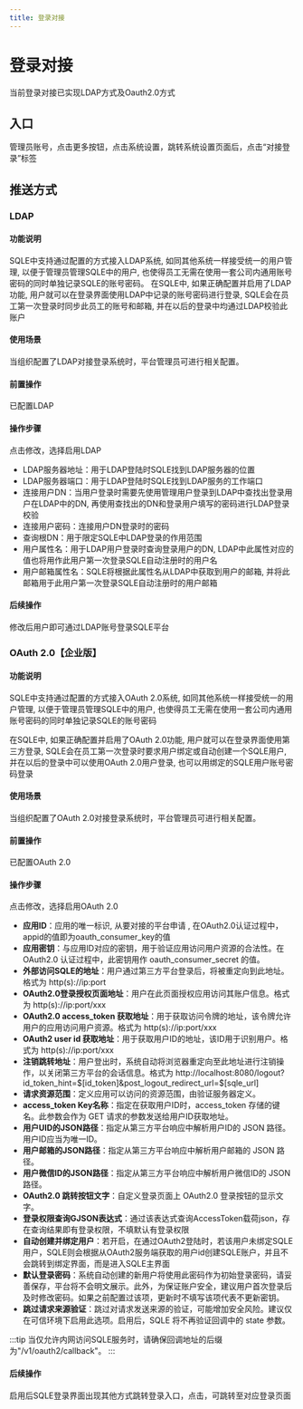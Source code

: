 ```yaml
---
title: 登录对接
---
```

# 登录对接
当前登录对接已实现LDAP方式及Oauth2.0方式
## 入口
管理员账号，点击更多按钮，点击系统设置，跳转系统设置页面后，点击“对接登录”标签


## 推送方式
### LDAP
#### 功能说明
SQLE中支持通过配置的方式接入LDAP系统, 如同其他系统一样接受统一的用户管理, 以便于管理员管理SQLE中的用户, 也使得员工无需在使用一套公司内通用账号密码的同时单独记录SQLE的账号密码。
在SQLE中, 如果正确配置并启用了LDAP功能, 用户就可以在登录界面使用LDAP中记录的账号密码进行登录, SQLE会在员工第一次登录时同步此员工的账号和邮箱, 并在以后的登录中均通过LDAP校验此账户

#### 使用场景
当组织配置了LDAP对接登录系统时，平台管理员可进行相关配置。

#### 前置操作
已配置LDAP

#### 操作步骤
点击修改，选择启用LDAP

* LDAP服务器地址：用于LDAP登陆时SQLE找到LDAP服务器的位置
* LDAP服务器端口：用于LDAP登陆时SQLE找到LDAP服务的工作端口
* 连接用户DN：当用户登录时需要先使用管理用户登录到LDAP中查找出登录用户在LDAP中的DN, 再使用查找出的DN和登录用户填写的密码进行LDAP登录校验
* 连接用户密码：连接用户DN登录时的密码
* 查询根DN：用于限定SQLE中LDAP登录的作用范围
* 用户属性名：用于LDAP用户登录时查询登录用户的DN, LDAP中此属性对应的值也将用作此用户第一次登录SQLE自动注册时的用户名
* 用户邮箱属性名：SQLE将根据此属性名从LDAP中获取到用户的邮箱, 并将此邮箱用于此用户第一次登录SQLE自动注册时的用户邮箱

#### 后续操作
修改后用户即可通过LDAP账号登录SQLE平台

### OAuth 2.0【企业版】
#### 功能说明
SQLE中支持通过配置的方式接入OAuth 2.0系统, 如同其他系统一样接受统一的用户管理, 以便于管理员管理SQLE中的用户, 也使得员工无需在使用一套公司内通用账号密码的同时单独记录SQLE的账号密码

在SQLE中, 如果正确配置并启用了OAuth 2.0功能, 用户就可以在登录界面使用第三方登录, SQLE会在员工第一次登录时要求用户绑定或自动创建一个SQLE用户, 并在以后的登录中可以使用OAuth 2.0用户登录, 也可以用绑定的SQLE用户账号密码登录

#### 使用场景
当组织配置了OAuth 2.0对接登录系统时，平台管理员可进行相关配置。

#### 前置操作
已配置OAuth 2.0

#### 操作步骤
点击修改，选择启用OAuth 2.0

* **应用ID**：应用的唯一标识, 从要对接的平台申请 , 在OAuth2.0认证过程中，appid的值即为oauth_consumer_key的值
* **应用密钥**：与应用ID对应的密钥，用于验证应用访问用户资源的合法性。在 OAuth2.0 认证过程中，此密钥用作 oauth_consumer_secret 的值。
* **外部访问SQLE的地址**：用户通过第三方平台登录后，将被重定向到此地址。格式为 http(s)://ip:port
* **OAuth2.0登录授权页面地址**：用户在此页面授权应用访问其账户信息。格式为 http(s)://ip:port/xxx
* **OAuth2.0 access_token 获取地址**：用于获取访问令牌的地址，该令牌允许用户的应用访问用户资源。格式为 http(s)://ip:port/xxx
* **OAuth2 user id 获取地址**：用于获取用户ID的地址，该ID用于识别用户。格式为 http(s)://ip:port/xxx
* **注销跳转地址**：用户登出时，系统自动将浏览器重定向至此地址进行注销操作，以关闭第三方平台的会话信息。格式为 http://localhost:8080/logout?id_token_hint=$[id_token]&post_logout_redirect_url=$[sqle_url]
* **请求资源范围**：定义应用可以访问的资源范围，由验证服务器定义。
* **access_token Key名称**：指定在获取用户ID时，access_token 存储的键名。此参数会作为 GET 请求的参数发送给用户ID获取地址。
* **用户UID的JSON路径**：指定从第三方平台响应中解析用户ID的 JSON 路径。用户ID应当为唯一ID。
* **用户邮箱的JSON路径**：指定从第三方平台响应中解析用户邮箱的 JSON 路径。
* **用户微信ID的JSON路径**：指定从第三方平台响应中解析用户微信ID的 JSON 路径。
* **OAuth2.0 跳转按钮文字**：自定义登录页面上 OAuth2.0 登录按钮的显示文字。
* **登录权限查询GJSON表达式**：通过该表达式查询AccessToken载荷json，存在查询结果即有登录权限，不填默认有登录权限
* **自动创建并绑定用户**：若开启，在通过OAuth2登陆时，若该用户未绑定SQLE用户，SQLE则会根据从OAuth2服务端获取的用户id创建SQLE账户，并且不会跳转到绑定界面，而是进入SQLE主界面
* **默认登录密码**：系统自动创建的新用户将使用此密码作为初始登录密码，请妥善保存，平台将不会明文展示。此外，为保证账户安全，建议用户首次登录后及时修改密码。如果之前配置过该项，更新时不填写该项代表不更新密钥。
* **跳过请求来源验证**：跳过对请求发送来源的验证，可能增加安全风险。建议仅在可信环境下启用此选项。启用后，SQLE 将不再验证回调中的 state 参数。

:::tip
当仅允许内网访问SQLE服务时，请确保回调地址的后缀为"/v1/oauth2/callback"。
:::

#### 后续操作
启用后SQLE登录界面出现其他方式跳转登录入口，点击，可跳转至对应登录页面
